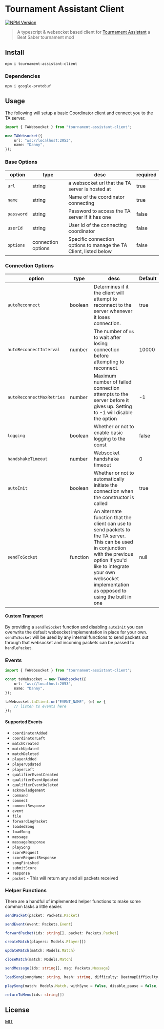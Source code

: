 # Tournament Assistant Client

[![NPM Version][npm-version-image]][npm-url]

> A typescript & websocket based client for [Tournament Assistant](https://github.com/MatrikMoon/TournamentAssistant) a Beat Saber tournament mod

## Install

```console
npm i tournament-assistant-client
```

### Dependencies

```console
npm i google-protobuf
```

## Usage

The following will setup a basic Coordinator client and connect you to the TA server.

```ts
import { TAWebsocket } from "tournament-assistant-client";

new TAWebsocket({
	url: "ws://localhost:2053",
	name: "Danny",
});
```

### Base Options

| option     | type               | desc                                                              | required |
| ---------- | ------------------ | ----------------------------------------------------------------- | -------- |
| `url`      | string             | a websocket url that the TA server is hosted at                   | true     |
| `name`     | string             | Name of the coordinator connecting                                | true     |
| `password` | string             | Password to access the TA server if it has one                    | false    |
| `userId`   | string             | User Id of the connecting coordinator                             | false    |
| `options`  | connection options | Specific connection options to manage the TA Client, listed below | false    |

### Connection Options

| option                    | type     | desc                                                                                                                                                                                                                                       | Default |
| ------------------------- | -------- | ------------------------------------------------------------------------------------------------------------------------------------------------------------------------------------------------------------------------------------------ | ------- |
| `autoReconnect`           | boolean  | Determines if it the client will attempt to reconnect to the server whenever it loses connection.                                                                                                                                          | true    |
| `autoReconnectInterval`   | number   | The number of `ms` to wait after losing connection before attempting to reconnect.                                                                                                                                                         | 10000   |
| `autoReconnectMaxRetries` | number   | Maximum number of failed connection attempts to the server before it gives up. Setting to -1 will disable the option                                                                                                                       | -1      |
| `logging`                 | boolean  | Whether or not to enable basic logging to the const                                                                                                                                                                                        | false   |
| `handshakeTimeout`        | number   | Websocket handshake timeout                                                                                                                                                                                                                | 0       |
| `autoInit`                | boolean  | Whether or not to automatically initiate the connection when the constructor is called                                                                                                                                                     | true    |
| `sendToSocket`            | function | An alternate function that the client can use to send packets to the TA server. This can be used in conjunction with the previous option if you'd like to integrate your own websocket implementation as opposed to using the built in one | null    |

#### Custom Transport

By providing a `sendToSocket` function and disabling `autoInit` you can overwrite the default websocket implementation in place for your own. `sendToSocket` will be used by any internal functions to send packets out through that websocket and incoming packets can be passed to `handlePacket`.

### Events

```ts
import { TAWebsocket } from "tournament-assistant-client";

const taWebsocket = new TAWebsocket({
	url: "ws://localhost:2053",
	name: "Danny",
});

taWebsocket.taClient.on("EVENT_NAME", (e) => {
	// listen to events here
});
```

#### Supported Events

- `coordinatorAdded`
- `coordinatorLeft`
- `matchCreated`
- `matchUpdated`
- `matchDeleted`
- `playerAdded`
- `playerUpdated`
- `playerLeft`
- `qualifierEventCreated`
- `qualifierEventUpdated`
- `qualifierEventDeleted`
- `acknowledgement`
- `command`
- `connect`
- `connectResponse`
- `event`
- `file`
- `forwardingPacket`
- `loadedSong`
- `loadSong`
- `message`
- `messageResponse`
- `playSong`
- `scoreRequest`
- `scoreRequestResponse`
- `songFinished`
- `submitScore`
- `response`
- `packet` - This will return any and all packets received

### Helper Functions

There are a handful of implemented helper functions to make some common tasks a little easier.

```ts
sendPacket(packet: Packets.Packet)

sendEvent(event: Packets.Event)

forwardPacket(ids: string[], packet: Packets.Packet)

createMatch(players: Models.Player[])

updateMatch(match: Models.Match)

closeMatch(match: Models.Match)

sendMessage(ids: string[], msg: Packets.Message)

loadSong(songName: string, hash: string, difficulty: BeatmapDifficulty, taMatch: Models.Match)

playSong(match: Models.Match, withSync = false, disable_pause = false, disable_fail = false, floating_scoreboard = false)

returnToMenu(ids: string[])
```

## License

[MIT](./LICENSE)

[npm-url]: https://npmjs.org/package/tournament-assistant-client
[npm-version-image]: https://badgen.net/npm/v/tournament-assistant-client
